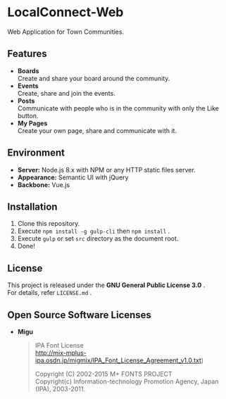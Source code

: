 # LocalConnect-Web
Web Application for Town Communities.

## Features
- **Boards**  
  Create and share your board around the community.
- **Events**  
  Create, share and join the events.
- **Posts**  
  Communicate with people who is in the community with only the Like button.
- **My Pages**  
  Create your own page, share and communicate with it.

## Environment
- **Server:** Node.js 8.x with NPM or any HTTP static files server.
- **Appearance:** Semantic UI with jQuery
- **Backbone:** Vue.js

## Installation
1. Clone this repository.
2. Execute `npm install -g gulp-cli` then `npm install` .
3. Execute `gulp` or set `src` directory as the document root.
4. Done!

## License
This project is released under the **GNU General Public License 3.0** .  
For details, refer `LICENSE.md` .

## Open Source Software Licenses
- **Migu**
  > IPA Font License  
  > http://mix-mplus-ipa.osdn.jp/migmix/IPA_Font_License_Agreement_v1.0.txt)  
  >   
  > Copyright (C) 2002-2015 M+ FONTS PROJECT  
  > Copyright(c) Information-technology Promotion Agency, Japan (IPA), 2003-2011.
